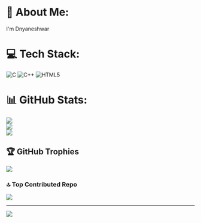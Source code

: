 # 💫 About Me:
I'm Dnyaneshwar


# 💻 Tech Stack:
![C](https://img.shields.io/badge/c-%2300599C.svg?style=for-the-badge&logo=c&logoColor=white) ![C++](https://img.shields.io/badge/c++-%2300599C.svg?style=for-the-badge&logo=c%2B%2B&logoColor=white) ![HTML5](https://img.shields.io/badge/html5-%23E34F26.svg?style=for-the-badge&logo=html5&logoColor=white)
# 📊 GitHub Stats:
![](https://github-readme-stats.vercel.app/api?username=Dnyaneshwar-dnyanu&theme=dark&hide_border=false&include_all_commits=false&count_private=false)<br/>
![](https://github-readme-streak-stats.herokuapp.com/?user=Dnyaneshwar-dnyanu&theme=dark&hide_border=false)<br/>
![](https://github-readme-stats.vercel.app/api/top-langs/?username=Dnyaneshwar-dnyanu&theme=dark&hide_border=false&include_all_commits=false&count_private=false&layout=compact)

## 🏆 GitHub Trophies
![](https://github-profile-trophy.vercel.app/?username=Dnyaneshwar-dnyanu&theme=radical&no-frame=false&no-bg=false&margin-w=4)

### 🔝 Top Contributed Repo
![](https://github-contributor-stats.vercel.app/api?username=Dnyaneshwar-dnyanu&limit=5&theme=dark&combine_all_yearly_contributions=true)

---
[![](https://visitcount.itsvg.in/api?id=Dnyaneshwar-dnyanu&icon=0&color=9)](https://visitcount.itsvg.in)

<!-- Proudly created with GPRM ( https://gprm.itsvg.in ) -->

